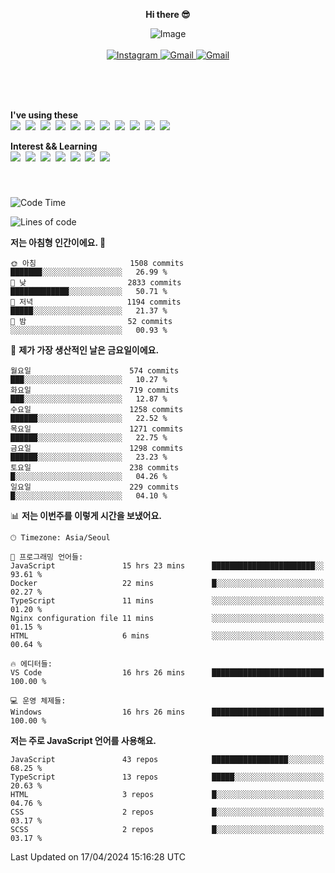 <p align="center">
  <strong>Hi there 😎</strong>
</p>
<p align="center">
 <img src="https://github.com/newri0807/newri0807/assets/51315988/4a6fb530-b6e7-4156-ae8c-bd620836a7cc" alt="Image" align="center"/>
  <br/>
  <br/>
  <a href="https://www.instagram.com/_nm.87/">
    <img src="https://img.shields.io/badge/-Instagram-dd2a7b?style=flat-squaree&logo=instagram&logoColor=white" alt="Instagram" />
  </a>
  <a href="mailto:newri0807@gmail.com">
    <img src="https://img.shields.io/badge/-Gmail-d14836?style=flat-squaree&logo=Gmail&logoColor=white" alt="Gmail" />
  </a>
  <a href="https://twitter.com/Irwen215">
    <img src="https://img.shields.io/badge/Twitter-1DA1F2?style=flat-squaree&logo=twitter&logoColor=white" alt="Gmail" />
  </a>  
</p>

 
 
</p>
<br/>
<br/>
<br/>
<p align="left">
  <strong>I've using these </strong>
  <br/>
  <img src="https://img.shields.io/badge/Html5-E34F26?style=flat-square&logo=html5&logoColor=white"/></a>&nbsp 
  <img src="https://img.shields.io/badge/css-1572B6?style=flat-square&logo=css3&logoColor=white"/></a>&nbsp 
  <img src="https://img.shields.io/badge/Bootstrap-7952B3?style=flat-square&logo=Bootstrap&logoColor=white"/></a>&nbsp 
  <img src="https://img.shields.io/badge/Tailwind CSS-06B6D4?style=flat-square&amp;logo=Tailwind CSS&amp;logoColor=white"></a>&nbsp 
  <img src="https://img.shields.io/badge/Javascript-ffb13b?style=flat-square&logo=javascript&logoColor=white"/></a>&nbsp 
  <img src="https://img.shields.io/badge/jquery-0769AD?style=flat-square&logo=jquery&logoColor=white"/></a>&nbsp 
  <img src="https://img.shields.io/badge/C Sharp-239120?style=flat-square&logo=C Sharp&logoColor=white"/></a>&nbsp 
  <img src="https://img.shields.io/badge/.NET-512BD4?style=flat-square&logo=.NET&logoColor=white"/></a>&nbsp 
  <img src="https://img.shields.io/badge/MicrosoftSQLServer-CC2927?style=flat-square&logo=microsoft&logoColor=white"/></a>&nbsp
  <img src="https://img.shields.io/badge/Firebase-FFCA28?style=flat-square&logo=firebase&logoColor=white"/></a>&nbsp 
  <img src="https://img.shields.io/badge/react-61DAFB?style=flat-square&logo=react&logoColor=white"/></a>&nbsp  
</p>

<p align="left">
  <strong>Interest && Learning</strong>
  <br/>
  <img src="https://img.shields.io/badge/TypeScript-3178C6?style=flat-square&logo=TypeScript&logoColor=white"/>&nbsp 
  <img src="https://img.shields.io/badge/Next.js-000000?style=flat-square&logo=Next.js&logoColor=white"/></a>&nbsp  
  <img src="https://img.shields.io/badge/Node.js-339933?style=flat-square&logo=node.js&logoColor=white"/></a>&nbsp 
  <img src="https://img.shields.io/badge/nestjs-E0234E?style=flat-square&logo=nestjs&logoColor=white"/></a>&nbsp 
  <img src="https://img.shields.io/badge/MySQL-4479A1?style=flat-square&logo=MySQL&logoColor=white"/></a>&nbsp 
  <img src="https://img.shields.io/badge/Java-007396?style=flat-square&logo=Java&logoColor=white"/></a>&nbsp
  <img src="https://img.shields.io/badge/Sass-CC6699?style=flat-square&logo=Sass&logoColor=white"/></a>&nbsp 
</p>

&nbsp;
&nbsp;
###

<!--START_SECTION:waka-->
![Code Time](http://img.shields.io/badge/Code%20Time-940%20hrs%2058%20mins-blue)

![Lines of code](https://img.shields.io/badge/%EC%A0%80%EB%8A%94%20%EC%97%AC%ED%83%9C%EA%B9%8C%EC%A7%80%20-6.4%20million%20%EC%A4%84%EC%9D%98%20%EC%BD%94%EB%93%9C%EB%A5%BC%20%EC%9E%91%EC%84%B1%ED%96%88%EC%96%B4%EC%9A%94.-blue)

**저는 아침형 인간이에요. 🐤** 

```text
🌞 아침                     1508 commits        ███████░░░░░░░░░░░░░░░░░░   26.99 % 
🌆 낮　                     2833 commits        █████████████░░░░░░░░░░░░   50.71 % 
🌃 저녁                     1194 commits        █████░░░░░░░░░░░░░░░░░░░░   21.37 % 
🌙 밤　                     52 commits          ░░░░░░░░░░░░░░░░░░░░░░░░░   00.93 % 
```
📅 **제가 가장 생산적인 날은 금요일이에요.** 

```text
월요일                      574 commits         ███░░░░░░░░░░░░░░░░░░░░░░   10.27 % 
화요일                      719 commits         ███░░░░░░░░░░░░░░░░░░░░░░   12.87 % 
수요일                      1258 commits        ██████░░░░░░░░░░░░░░░░░░░   22.52 % 
목요일                      1271 commits        ██████░░░░░░░░░░░░░░░░░░░   22.75 % 
금요일                      1298 commits        ██████░░░░░░░░░░░░░░░░░░░   23.23 % 
토요일                      238 commits         █░░░░░░░░░░░░░░░░░░░░░░░░   04.26 % 
일요일                      229 commits         █░░░░░░░░░░░░░░░░░░░░░░░░   04.10 % 
```


📊 **저는 이번주를 이렇게 시간을 보냈어요.** 

```text
🕑︎ Timezone: Asia/Seoul

💬 프로그래밍 언어들: 
JavaScript               15 hrs 23 mins      ███████████████████████░░   93.61 % 
Docker                   22 mins             █░░░░░░░░░░░░░░░░░░░░░░░░   02.27 % 
TypeScript               11 mins             ░░░░░░░░░░░░░░░░░░░░░░░░░   01.20 % 
Nginx configuration file 11 mins             ░░░░░░░░░░░░░░░░░░░░░░░░░   01.15 % 
HTML                     6 mins              ░░░░░░░░░░░░░░░░░░░░░░░░░   00.64 % 

🔥 에디터들: 
VS Code                  16 hrs 26 mins      █████████████████████████   100.00 % 

💻 운영 체제들: 
Windows                  16 hrs 26 mins      █████████████████████████   100.00 % 
```

**저는 주로 JavaScript 언어를 사용해요.** 

```text
JavaScript               43 repos            █████████████████░░░░░░░░   68.25 % 
TypeScript               13 repos            █████░░░░░░░░░░░░░░░░░░░░   20.63 % 
HTML                     3 repos             █░░░░░░░░░░░░░░░░░░░░░░░░   04.76 % 
CSS                      2 repos             █░░░░░░░░░░░░░░░░░░░░░░░░   03.17 % 
SCSS                     2 repos             █░░░░░░░░░░░░░░░░░░░░░░░░   03.17 % 
```




 Last Updated on 17/04/2024 15:16:28 UTC
<!--END_SECTION:waka-->
